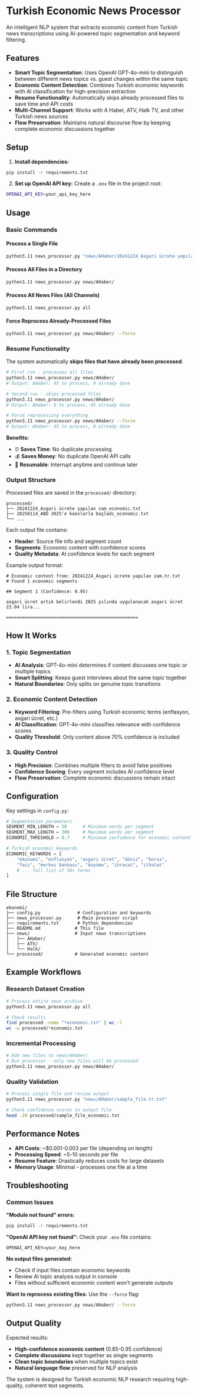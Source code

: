 # Turkish Economic News Processor

An intelligent NLP system that extracts economic content from Turkish news transcriptions using AI-powered topic segmentation and keyword filtering.

## Features

- **Smart Topic Segmentation**: Uses OpenAI GPT-4o-mini to distinguish between different news topics vs. guest changes within the same topic
- **Economic Content Detection**: Combines Turkish economic keywords with AI classification for high-precision extraction  
- **Resume Functionality**: Automatically skips already processed files to save time and API costs
- **Multi-Channel Support**: Works with A Haber, ATV, Halk TV, and other Turkish news sources
- **Flow Preservation**: Maintains natural discourse flow by keeping complete economic discussions together

## Setup

1. **Install dependencies:**
```bash
pip install -r requirements.txt
```

2. **Set up OpenAI API key:**
Create a `.env` file in the project root:
```bash
OPENAI_API_KEY=your_api_key_here
```

## Usage

### Basic Commands

#### Process a Single File
```bash
python3.11 news_processor.py "news/AHaber/20241224_Asgari ücrete yapılan zam.tr.txt"
```

#### Process All Files in a Directory  
```bash
python3.11 news_processor.py news/AHaber/
```

#### Process All News Files (All Channels)
```bash
python3.11 news_processor.py all
```

#### Force Reprocess Already-Processed Files
```bash
python3.11 news_processor.py news/AHaber/ --force
```

### Resume Functionality

The system automatically **skips files that have already been processed**:

```bash
# First run - processes all files
python3.11 news_processor.py news/AHaber/
# Output: AHaber: 45 to process, 0 already done

# Second run - skips processed files  
python3.11 news_processor.py news/AHaber/
# Output: AHaber: 0 to process, 45 already done

# Force reprocessing everything
python3.11 news_processor.py news/AHaber/ --force
# Output: AHaber: 45 to process, 0 already done
```

**Benefits:**
- ⏰ **Saves Time**: No duplicate processing
- 💰 **Saves Money**: No duplicate OpenAI API calls  
- 🔄 **Resumable**: Interrupt anytime and continue later

### Output Structure

Processed files are saved in the `processed/` directory:

```
processed/
├── 20241224_Asgari ücrete yapılan zam_economic.txt
├── 20250114_ABD 2025'e kaoslarla başladı_economic.txt
└── ...
```

Each output file contains:
- **Header**: Source file info and segment count
- **Segments**: Economic content with confidence scores  
- **Quality Metadata**: AI confidence levels for each segment

Example output format:
```
# Economic content from: 20241224_Asgari ücrete yapılan zam.tr.txt
# Found 1 economic segments

## Segment 1 (Confidence: 0.95)

asgari ücret artık belirlendi 2025 yılında uygulanacak asgari ücret 22.04 lira...

==================================================
```

## How It Works

### 1. Topic Segmentation
- **AI Analysis**: GPT-4o-mini determines if content discusses one topic or multiple topics
- **Smart Splitting**: Keeps guest interviews about the same topic together
- **Natural Boundaries**: Only splits on genuine topic transitions

### 2. Economic Content Detection  
- **Keyword Filtering**: Pre-filters using Turkish economic terms (enflasyon, asgari ücret, etc.)
- **AI Classification**: GPT-4o-mini classifies relevance with confidence scores
- **Quality Threshold**: Only content above 70% confidence is included

### 3. Quality Control
- **High Precision**: Combines multiple filters to avoid false positives
- **Confidence Scoring**: Every segment includes AI confidence level
- **Flow Preservation**: Complete economic discussions remain intact

## Configuration

Key settings in `config.py`:

```python
# Segmentation parameters
SEGMENT_MIN_LENGTH = 50      # Minimum words per segment
SEGMENT_MAX_LENGTH = 300     # Maximum words per segment  
ECONOMIC_THRESHOLD = 0.7     # Minimum confidence for economic content

# Turkish economic keywords
ECONOMIC_KEYWORDS = [
    "ekonomi", "enflasyon", "asgari ücret", "döviz", "borsa",
    "faiz", "merkez bankası", "büyüme", "ihracat", "ithalat"
    # ... full list of 50+ terms
]
```

## File Structure

```
ekonomi/
├── config.py              # Configuration and keywords
├── news_processor.py      # Main processor script  
├── requirements.txt       # Python dependencies
├── README.md             # This file
├── news/                 # Input news transcriptions
│   ├── AHaber/
│   ├── ATV/ 
│   └── Halk/
└── processed/            # Generated economic content
```

## Example Workflows

### Research Dataset Creation
```bash
# Process entire news archive
python3.11 news_processor.py all

# Check results
find processed -name "*economic.txt" | wc -l
wc -w processed/*economic.txt
```

### Incremental Processing
```bash
# Add new files to news/AHaber/
# Run processor - only new files will be processed
python3.11 news_processor.py news/AHaber/
```

### Quality Validation
```bash
# Process single file and review output
python3.11 news_processor.py "news/AHaber/sample_file.tr.txt"

# Check confidence scores in output file
head -20 processed/sample_file_economic.txt
```

## Performance Notes

- **API Costs**: ~$0.001-0.003 per file (depending on length)
- **Processing Speed**: ~5-10 seconds per file  
- **Resume Feature**: Drastically reduces costs for large datasets
- **Memory Usage**: Minimal - processes one file at a time

## Troubleshooting

### Common Issues

**"Module not found" errors:**
```bash
pip install -r requirements.txt
```

**"OpenAI API key not found":**
Check your `.env` file contains:
```
OPENAI_API_KEY=your_key_here
```

**No output files generated:**
- Check if input files contain economic keywords
- Review AI topic analysis output in console
- Files without sufficient economic content won't generate outputs

**Want to reprocess existing files:**
Use the `--force` flag:
```bash
python3.11 news_processor.py news/AHaber/ --force
```

## Output Quality

Expected results:
- **High-confidence economic content** (0.85-0.95 confidence)
- **Complete discussions** kept together as single segments  
- **Clean topic boundaries** when multiple topics exist
- **Natural language flow** preserved for NLP analysis

The system is designed for Turkish economic NLP research requiring high-quality, coherent text segments. 